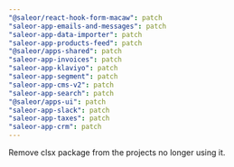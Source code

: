 ```yaml
---
"@saleor/react-hook-form-macaw": patch
"saleor-app-emails-and-messages": patch
"saleor-app-data-importer": patch
"saleor-app-products-feed": patch
"@saleor/apps-shared": patch
"saleor-app-invoices": patch
"saleor-app-klaviyo": patch
"saleor-app-segment": patch
"saleor-app-cms-v2": patch
"saleor-app-search": patch
"@saleor/apps-ui": patch
"saleor-app-slack": patch
"saleor-app-taxes": patch
"saleor-app-crm": patch
---
```


Remove clsx package from the projects no longer using it.
